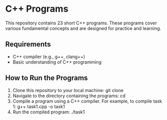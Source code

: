 # C++ Programs

This repository contains 23 short C++ programs. These programs cover various fundamental concepts and are designed for practice and learning.

## Requirements

- C++ compiler (e.g., g++, clang++)
- Basic understanding of C++ programming



## How to Run the Programs

  1. Clone this repository to your local machine:
   git clone <repository-url>
  2. Navigate to the directory containing the programs: 
   cd <directory-name>
  3. Compile a program using a C++ compiler. For example, to compile task 1:
   g++ task1.cpp -o task1
  4. Run the compiled program:
   ./task1



